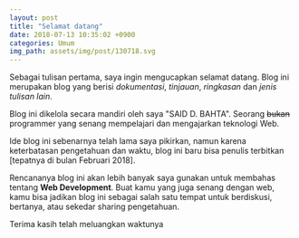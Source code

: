 ```yaml
---
layout: post
title: "Selamat datang"
date: 2018-07-13 10:35:02 +0900
categories: Umum
img_path: assets/img/post/130718.svg
---
```


Sebagai tulisan pertama, saya ingin mengucapkan selamat datang. Blog ini merupakan blog yang berisi _dokumentasi_, _tinjauan_, _ringkasan_ dan _jenis tulisan lain_. 

Blog ini dikelola secara mandiri oleh saya "SAID D. BAHTA". Seorang ~~bukan~~ programmer yang senang mempelajari dan mengajarkan teknologi Web. 

Ide blog ini sebenarnya telah lama saya pikirkan, namun karena keterbatasan pengetahuan dan waktu, blog ini baru bisa penulis terbitkan [tepatnya di bulan Februari 2018].  

Rencananya blog ini akan lebih banyak saya gunakan untuk membahas tentang __Web Development__. Buat kamu yang juga senang dengan web, kamu bisa jadikan blog ini sebagai salah satu tempat untuk berdiskusi, bertanya, atau sekedar sharing pengetahuan.  

Terima kasih telah meluangkan waktunya